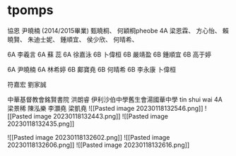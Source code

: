 # tpomps

協恩 尹曉楠 (2014/2015畢業) 甄曉桐、 何穎桐pheobe 4A 梁恩霖、 方心怡、 賴曉賢、 朱迪士妮、 鍾順宜、 侯少欣、 何晴希、

6A 李羲言 6A 蘇 蕊 6A 徐嘉泳 6B 卜偉桓 6B 嚴靖盈 6B 鍾順宜 6B 高于婷

6A 尹曉楠 6A 林希婷 6B 鄺寶堯 6B 何晴希 6B 李永康 卜偉桓

符嘉宏 劉家誠

中華基督教會銘賢書院 洪朗睿 伊利沙伯中學舊生會湯國華中學   tin shui wai       4A 梁景稀 陳泓樂 李灝堯 梁凱堯 !\[\[Pasted image 20230118132546.png]] !\[\[Pasted image 20230118132443.png]] !\[\[Pasted image 20230118132435.png]]

!\[\[Pasted image 20230118132602.png]] !\[\[Pasted image 20230118132606.png]] !\[\[Pasted image 20230118132616.png]]
